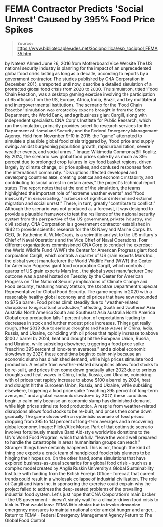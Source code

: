 # FEMA Contractor Predicts 'Social Unrest' Caused by 395% Food Price Spikes

> Source: https://www.bibliotecapleyades.net/Sociopolitica/esp_sociopol_FEMA35.htm

by Nafeez Ahmed June 26, 2016 from Motherboard.Vice Website
The US national security industry is planning for the impact of an unprecedented global food crisis lasting as long as a decade, according to reports by a government contractor.
The studies published by CNA Corporation in December 2015, unreported until now, describe a detailed simulation of a protracted global food crisis from 2020 to 2030.
The simulation, titled 'Food Chain Reaction', was a desktop gaming exercise involving the participation of 65 officials from the US, Europe, Africa, India, Brazil, and key multilateral and intergovernmental institutions.
The scenario for the 'Food Chain Reaction' simulation was created by experts brought in from the State Department, the World Bank, and agribusiness giant Cargill, along with independent specialists.
CNA Corp's Institute for Public Research, which ran the simulation, primarily provides scientific research services for the Department of Homeland Security and the Federal Emergency Management Agency.
Held from November 9-10 in 2015, the "game" attempted to simulate a plausible global food crisis triggered by,
"food price and supply swings amidst burgeoning population growth, rapid urbanization, severe weather events, and social unrest."
Image: Wikimedia Commons/Bill Koplitz.
By 2024, the scenario saw global food prices spike by as much as 395 percent due to prolonged crop failures in key food basket regions, driven largely by climate change, oil price spikes, and confused responses from the international community.
"Disruptions affected developed and developing countries alike, creating political and economic instability, and contributing to social unrest in certain areas," the project's technical report states.
The report notes that at the end of the simulation, the teams highlighted the important role of "extreme weather events" and "food insecurity" in exacerbating,
"instances of significant internal and external migration and social unrest."
These, in turn, greatly "contribute to conflict."
Although the scenario was not produced as a forecast, it was designed to provide a plausible framework to test the resilience of the national security system from the perspective of the US government, private industry, and civil society.
CNA Corporation is a government contractor established in 1942 to provide scientific research for the US Navy and Marine Corps.
Its CEO, Dr. Katherine A. W. McGrady, is a scientific analyst to the US military's Chief of Naval Operations and the Vice Chief of Naval Operations.
Four different organizations commissioned CNA Corp to conduct the exercise:
the World Wildlife Fund (WWF) the Center for American Progress giant food corporation Cargill, which controls a quarter of US grain exports Mars Inc., the global sweet manufacturer
the World Wildlife Fund (WWF)
the Center for American Progress
giant food corporation Cargill, which controls a quarter of US grain exports
Mars Inc., the global sweet manufacturer
One outcome was a panel hosted on Tuesday by the Center for American Progress on 'The National Security implications of Climate Change and Food Security', featuring Nancy Stetson, the US State Department's Special Representative for Global Food Security.
The game begins in 2020 with a reasonably healthy global economy and oil prices that have now rebounded to $75 a barrel.
Food prices climb steadily due to "weather-related disruptions to agricultural production," affecting,
South and Southeast Asia Australia North America
South and Southeast Asia
Australia
North America
Global crop production falls 1 percent short of expectations leading to decreases in stock and further modest price increases.
Things get really rough,
after 2023 due to serious droughts and heat-waves in China, India, Russia, and Ukraine, coinciding with oil prices that rapidly increase to above $100 a barrel by 2024, heat and drought hit the European Union, Russia, and Ukraine, while subsiding elsewhere, triggering a food price spike "reaching 395 percent of long-term averages," and a global economic slowdown by 2027, these conditions begin to calm only because an economic slump has diminished demand, while high prices stimulate food production. A respite from weather-related disruptions allows food stocks to be re-built, and prices then come down gradually
after 2023 due to serious droughts and heat-waves in China, India, Russia, and Ukraine, coinciding with oil prices that rapidly increase to above $100 a barrel
by 2024, heat and drought hit the European Union, Russia, and Ukraine, while subsiding elsewhere, triggering a food price spike "reaching 395 percent of long-term averages," and a global economic slowdown
by 2027, these conditions begin to calm only because an economic slump has diminished demand, while high prices stimulate food production. A respite from weather-related disruptions allows food stocks to be re-built, and prices then come down gradually
The game closes with an optimistic scenario of food prices dropping from 395 to 141 percent of long-term averages and a recovering global economy.
Image: Flickr/Alex Morse.
Part of that optimistic scenario involves fortuitously massive Band Aid-style worldwide donations to the UN's World Food Program, which thankfully,
"leave the world well prepared to handle the catastrophe in areas humanitarian groups can reach."
Stranger things have certainly happened.
This is not, though, the kind of thing one expects a crack team of handpicked food crisis planners to be hinging their hopes on.
On the other hand, some simulations that have explored business-as-usual scenarios for a global food crisis - such as a complex model created by Anglia Ruskin University's Global Sustainability Institute with funding from the British Foreign Office - forecast that current trends could result in a wholesale collapse of industrial civilization.
The role of Cargill and Mars Inc. in sponsoring the exercise could explain why the project failed to address the deep-seated problems of the prevailing industrial food system.
Let's just hope that CNA Corporation's main backer - the US government - doesn't simply wait for a climate-driven food crisis to kick in.
That would leave FEMA little choice but to invoke draconian emergency measures to maintain national order amidst hunger and anger...
Return to FEMA - Federal Emergency Management Agency
Return to The Global Food Control
